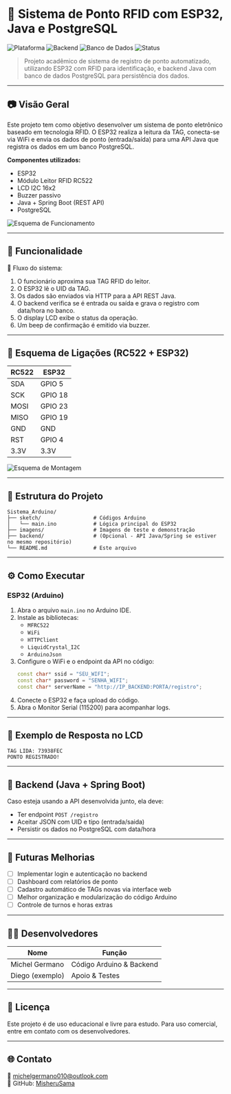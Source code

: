 # 🔐 Sistema de Ponto RFID com ESP32, Java e PostgreSQL

![Plataforma](https://img.shields.io/badge/Plataforma-Arduino%20%2B%20ESP32-blue)
![Backend](https://img.shields.io/badge/Backend-Java%20%2F%20SpringBoot-green)
![Banco de Dados](https://img.shields.io/badge/Database-PostgreSQL-blueviolet)
![Status](https://img.shields.io/badge/Status-Em%20Desenvolvimento-yellow)

> Projeto acadêmico de sistema de registro de ponto automatizado, utilizando ESP32 com RFID para identificação, e backend Java com banco de dados PostgreSQL para persistência dos dados.

---

## 📷 Visão Geral

Este projeto tem como objetivo desenvolver um sistema de ponto eletrônico baseado em tecnologia RFID. O ESP32 realiza a leitura da TAG, conecta-se via WiFi e envia os dados de ponto (entrada/saída) para uma API Java que registra os dados em um banco PostgreSQL.

**Componentes utilizados:**
- ESP32
- Módulo Leitor RFID RC522
- LCD I2C 16x2
- Buzzer passivo
- Java + Spring Boot (REST API)
- PostgreSQL

![Esquema de Funcionamento](imagens/fluxograma.png)

---

## 🧠 Funcionalidade

📌 Fluxo do sistema:

1. O funcionário aproxima sua TAG RFID do leitor.
2. O ESP32 lê o UID da TAG.
3. Os dados são enviados via HTTP para a API REST Java.
4. O backend verifica se é entrada ou saída e grava o registro com data/hora no banco.
5. O display LCD exibe o status da operação.
6. Um beep de confirmação é emitido via buzzer.

---

## 🔌 Esquema de Ligações (RC522 + ESP32)

| RC522    | ESP32     |
|----------|-----------|
| SDA      | GPIO 5    |
| SCK      | GPIO 18   |
| MOSI     | GPIO 23   |
| MISO     | GPIO 19   |
| GND      | GND       |
| RST      | GPIO 4    |
| 3.3V     | 3.3V      |

![Esquema de Montagem](imagens/esquema_ligacoes.png)

---

## 📂 Estrutura do Projeto

```
Sistema_Arduino/
├── sketch/                 # Códigos Arduino
│   └── main.ino            # Lógica principal do ESP32
├── imagens/                # Imagens de teste e demonstração
├── backend/                # (Opcional - API Java/Spring se estiver no mesmo repositório)
└── README.md               # Este arquivo
```

---

## ⚙️ Como Executar

### ESP32 (Arduino)

1. Abra o arquivo `main.ino` no Arduino IDE.
2. Instale as bibliotecas:
   - `MFRC522`
   - `WiFi`
   - `HTTPClient`
   - `LiquidCrystal_I2C`
   - `ArduinoJson`
3. Configure o WiFi e o endpoint da API no código:
   ```cpp
   const char* ssid = "SEU_WIFI";
   const char* password = "SENHA_WIFI";
   const char* serverName = "http://IP_BACKEND:PORTA/registro";
   ```
4. Conecte o ESP32 e faça upload do código.
5. Abra o Monitor Serial (115200) para acompanhar logs.

---

## 🧪 Exemplo de Resposta no LCD

```text
TAG LIDA: 73938FEC
PONTO REGISTRADO!
```

---

## 🔐 Backend (Java + Spring Boot)

Caso esteja usando a API desenvolvida junto, ela deve:

- Ter endpoint `POST /registro`
- Aceitar JSON com UID e tipo (entrada/saida)
- Persistir os dados no PostgreSQL com data/hora

---

## 🎯 Futuras Melhorias

- [ ] Implementar login e autenticação no backend
- [ ] Dashboard com relatórios de ponto
- [ ] Cadastro automático de TAGs novas via interface web
- [ ] Melhor organização e modularização do código Arduino
- [ ] Controle de turnos e horas extras

---

## 👨‍💻 Desenvolvedores

| Nome            | Função                |
|-----------------|------------------------|
| Michel Germano  | Código Arduino & Backend |
| Diego (exemplo) | Apoio & Testes        |

---

## 🪪 Licença

Este projeto é de uso educacional e livre para estudo. Para uso comercial, entre em contato com os desenvolvedores.

---

## 🌐 Contato

📧 michelgermano010@outlook.com  
🐙 GitHub: [MisheruSama](https://github.com/MisheruSama)
